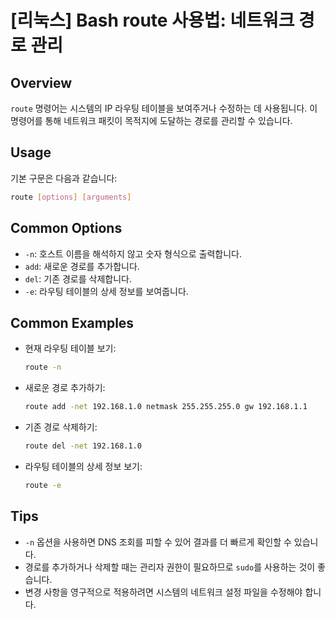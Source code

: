 # [리눅스] Bash route 사용법: 네트워크 경로 관리

## Overview
`route` 명령어는 시스템의 IP 라우팅 테이블을 보여주거나 수정하는 데 사용됩니다. 이 명령어를 통해 네트워크 패킷이 목적지에 도달하는 경로를 관리할 수 있습니다.

## Usage
기본 구문은 다음과 같습니다:
```bash
route [options] [arguments]
```

## Common Options
- `-n`: 호스트 이름을 해석하지 않고 숫자 형식으로 출력합니다.
- `add`: 새로운 경로를 추가합니다.
- `del`: 기존 경로를 삭제합니다.
- `-e`: 라우팅 테이블의 상세 정보를 보여줍니다.

## Common Examples
- 현재 라우팅 테이블 보기:
  ```bash
  route -n
  ```

- 새로운 경로 추가하기:
  ```bash
  route add -net 192.168.1.0 netmask 255.255.255.0 gw 192.168.1.1
  ```

- 기존 경로 삭제하기:
  ```bash
  route del -net 192.168.1.0
  ```

- 라우팅 테이블의 상세 정보 보기:
  ```bash
  route -e
  ```

## Tips
- `-n` 옵션을 사용하면 DNS 조회를 피할 수 있어 결과를 더 빠르게 확인할 수 있습니다.
- 경로를 추가하거나 삭제할 때는 관리자 권한이 필요하므로 `sudo`를 사용하는 것이 좋습니다.
- 변경 사항을 영구적으로 적용하려면 시스템의 네트워크 설정 파일을 수정해야 합니다.